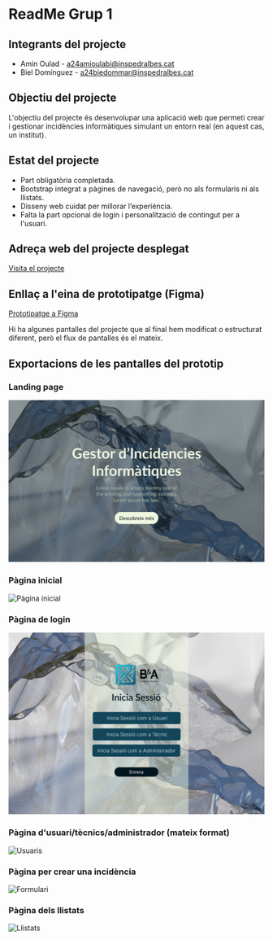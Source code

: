 # ReadMe Grup 1  

## Integrants del projecte
- Amin Oulad - [a24amioulabi@inspedralbes.cat](mailto:a24amioulabi@inspedralbes.cat)
- Biel Domínguez - [a24biedommar@inspedralbes.cat](mailto:a24biedommar@inspedralbes.cat)

## Objectiu del projecte
L'objectiu del projecte és desenvolupar una aplicació web que permeti crear i gestionar incidències informàtiques simulant un entorn real (en aquest cas, un institut).

## Estat del projecte
- Part obligatòria completada.
- Bootstrap integrat a pàgines de navegació, però no als formularis ni als llistats.
- Disseny web cuidat per millorar l’experiència.
- Falta la part opcional de login i personalització de contingut per a l'usuari.

## Adreça web del projecte desplegat
[Visita el projecte](http://gp1.daw.inspedralbes.cat/)

## Enllaç a l'eina de prototipatge (Figma)
[Prototipatge a Figma](https://www.figma.com/design/DGJu2XQFMBCOGdD5l7ZIOc/Untitled?node-id=0-1&t=3PXltCjqCQ5liSdL-1)

Hi ha algunes pantalles del projecte que al final hem modificat o estructurat diferent, però el flux de pantalles és el mateix.

## Exportacions de les pantalles del prototip
### Landing page
![Landing Page](./php/img/doc_prototip/1-Landing%20page.png)
### Pàgina inicial
![Pàgina inicial](./php/img/doc_prototip/2-Pàgina%20Principal.png)
### Pàgina de login
![Login](./php/img/doc_prototip/3-Log%20in%20Page.png)
### Pàgina d'usuari/tècnics/administrador (mateix format)
![Usuaris](./php/img/doc_prototip/4-Pàgina%20Usuaris.png)
### Pàgina per crear una incidència
![Formulari](./php/img/doc_prototip/5-Pàgina%20Formularis.png)
### Pàgina dels llistats
![Llistats](./php/img/doc_prototip/6-Pàgina%20Llistat.png)